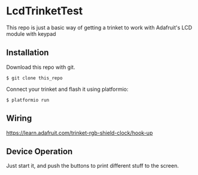 # LcdTrinketTest

This repo is just a basic way of getting a trinket to work with Adafruit's LCD module with keypad

## Installation

Download this repo with git.  

```
$ git clone this_repo
```

Connect your trinket and flash it using platformio:

    $ platformio run

## Wiring

https://learn.adafruit.com/trinket-rgb-shield-clock/hook-up

## Device Operation

Just start it, and push the buttons to print different stuff to the screen.  

